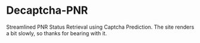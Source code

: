 # Decaptcha-PNR
Streamlined PNR Status Retrieval using Captcha Prediction. The site renders a bit slowly, so thanks for bearing with it.
